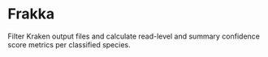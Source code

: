 # Frakka
Filter Kraken output files and calculate read-level and summary confidence score metrics per classified species.
